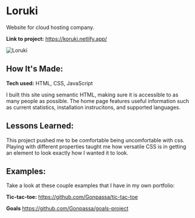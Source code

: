 # Loruki
Website for cloud hosting company.

**Link to project:** https://koruki.netlify.app/

![Loruki](http://placecorgi.com/1200/650)

## How It's Made:

**Tech used:** HTML, CSS, JavaScript

I built this site using semantic HTML, making sure it is accessible to as many people as possible. The home page features useful information such as current statistics, installation instrucitons, and supported languages.

## Lessons Learned:

This project pushed me to be comfortable being uncomfortable with css. Playing with different properties taught me how versatile CSS is in getting an element to look exactly how I wanted it to look.

## Examples:
Take a look at these couple examples that I have in my own portfolio:

**Tic-tac-toe:** https://github.com/Gonpassa/tic-tac-toe

**Goals** https://github.com/Gonpassa/goals-project



